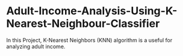# Adult-Income-Analysis-Using-K-Nearest-Neighbour-Classifier
In this Project, K-Nearest Neighbors (KNN) algorithm is a useful for analyzing adult income. 
